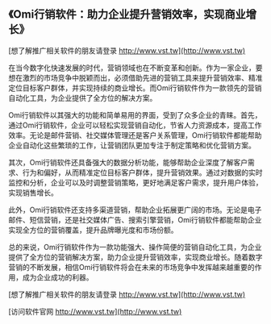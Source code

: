 ## **《Omi行销软件：助力企业提升营销效率，实现商业增长》**

[想了解推广相关软件的朋友请登录 http://www.vst.tw](http://www.vst.tw)

在当今数字化快速发展的时代，营销领域也在不断变革和创新。作为一家企业，要想在激烈的市场竞争中脱颖而出，必须借助先进的营销工具来提升营销效率、精准定位目标客户群体，并实现持续的商业增长。而Omi行销软件作为一款领先的营销自动化工具，为企业提供了全方位的解决方案。

Omi行销软件以其强大的功能和简单易用的界面，受到了众多企业的青睐。首先，通过Omi行销软件，企业可以轻松实现营销自动化，节省人力资源成本，提高工作效率。无论是邮件营销、社交媒体管理还是客户关系管理，Omi行销软件都能帮助企业自动化这些繁琐的工作，让营销团队更加专注于制定策略和优化营销方案。

其次，Omi行销软件还具备强大的数据分析功能，能够帮助企业深度了解客户需求、行为和偏好，从而精准定位目标客户群体，提升营销效果。通过对数据的实时监控和分析，企业可以及时调整营销策略，更好地满足客户需求，提升用户体验，实现销售增长。

此外，Omi行销软件还支持多渠道营销，帮助企业拓展更广阔的市场。无论是电子邮件、短信营销，还是社交媒体广告、搜索引擎营销，Omi行销软件都能帮助企业实现全方位的营销覆盖，提升品牌曝光度和市场份额。

总的来说，Omi行销软件作为一款功能强大、操作简便的营销自动化工具，为企业提供了全方位的营销解决方案，助力企业提升营销效率，实现商业增长。随着数字营销的不断发展，相信Omi行销软件将会在未来的市场竞争中发挥越来越重要的作用，成为企业成功的利器。

[想了解推广相关软件的朋友请登录 http://www.vst.tw](http://www.vst.tw)


[访问软件官网 http://www.vst.tw](http://www.vst.tw)
